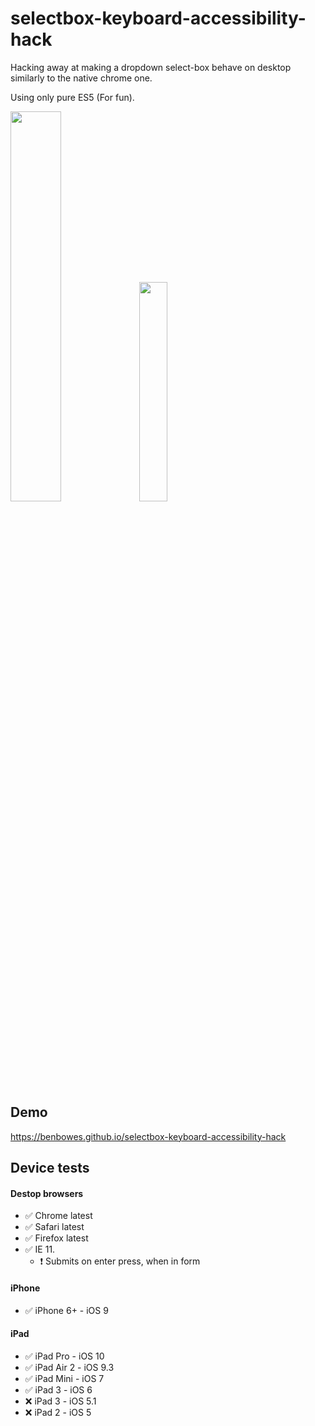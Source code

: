 # selectbox-keyboard-accessibility-hack

Hacking away at making a dropdown select-box behave on desktop similarly to the native chrome one.

Using only pure ES5 (For fun).

<img src="https://media1.giphy.com/media/401CMO1Du5cju/giphy.gif" width="40%" /> <img src="https://media1.giphy.com/media/D4aqbOMrQnHxK/giphy.gif" width="30%" />

## Demo
https://benbowes.github.io/selectbox-keyboard-accessibility-hack

## Device tests

#### Destop browsers
- :white_check_mark: Chrome latest
- :white_check_mark: Safari latest
- :white_check_mark: Firefox latest
- :white_check_mark: IE 11.
  * :heavy_exclamation_mark: Submits on enter press, when in form

#### iPhone
- :white_check_mark: iPhone 6+ - iOS 9

#### iPad
- :white_check_mark: iPad Pro - iOS 10
- :white_check_mark: iPad Air 2 - iOS 9.3
- :white_check_mark: iPad Mini - iOS 7
- :white_check_mark: iPad 3 - iOS 6
- :x: iPad 3 - iOS 5.1
- :x: iPad 2 - iOS 5 
